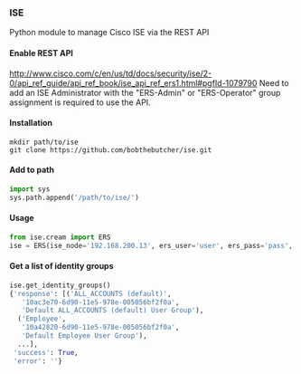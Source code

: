 ### ISE
Python module to manage Cisco ISE via the REST API

#### Enable REST API
http://www.cisco.com/c/en/us/td/docs/security/ise/2-0/api_ref_guide/api_ref_book/ise_api_ref_ers1.html#pgfId-1079790
Need to add an ISE Administrator with the "ERS-Admin" or "ERS-Operator" group assignment is required to use the API.


#### Installation
```
mkdir path/to/ise
git clone https://github.com/bobthebutcher/ise.git
```

#### Add to path
```python
import sys
sys.path.append('/path/to/ise/')
```

#### Usage
```python
from ise.cream import ERS
ise = ERS(ise_node='192.168.200.13', ers_user='user', ers_pass='pass', verify=False, disable_warnings=False)
```

#### Get a list of identity groups
```python
ise.get_identity_groups()
{'response': [('ALL_ACCOUNTS (default)',
   '10ac3e70-6d90-11e5-978e-005056bf2f0a',
   'Default ALL_ACCOUNTS (default) User Group'),
  ('Employee',
   '10a42820-6d90-11e5-978e-005056bf2f0a',
   'Default Employee User Group'),
  ...],
 'success': True,
 'error': ''}
```

